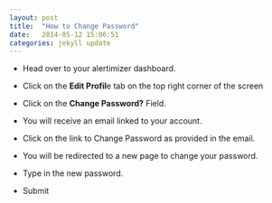 ```yaml
---
layout: post
title:  "How to Change Password"
date:   2014-05-12 15:06:51
categories: jekyll update
---
```


* Head over to your alertimizer dashboard.


* Click on the **Edit Profil**e tab on the top right corner of the screen


* Click on the **Change Password?** Field.


* You will receive an email linked to your account.


* Click on the link to Change Password as provided in the email.


* You will be redirected to a new page to change your password.


* Type in the new password. 


* Submit